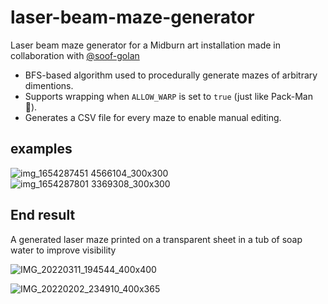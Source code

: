 # laser-beam-maze-generator
Laser beam maze generator for a Midburn art installation made in collaboration with [@soof-golan](https://github.com/soof-golan)

* BFS-based algorithm used to procedurally generate mazes of arbitrary dimentions.
* Supports wrapping when `ALLOW_WARP` is set to `true` (just like Pack-Man 👻).
* Generates a CSV file for every maze to enable manual editing.


## examples
![img_1654287451 4566104_300x300](https://user-images.githubusercontent.com/20489303/171946164-6d03285e-c612-4831-bcf9-04d5e81ea7a5.jpg)
![img_1654287801 3369308_300x300](https://user-images.githubusercontent.com/20489303/171946626-b622c94e-516c-458a-93b4-2f0b5e03a00b.jpeg)

## End result

A generated laser maze printed on a transparent sheet in a tub of soap water to improve visibility 

![IMG_20220311_194544_400x400](https://user-images.githubusercontent.com/20489303/171943513-5fc5fe0f-b20b-4b93-b7d6-868729d9bd7f.jpeg)

![IMG_20220202_234910_400x365](https://user-images.githubusercontent.com/20489303/171942931-daf92360-95ec-4eba-82a0-ef8d35f5f327.jpeg)



